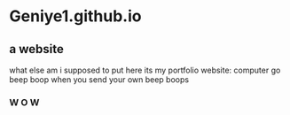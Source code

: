 # Geniye1.github.io
## a website

what else am i supposed to put here its my portfolio website: computer go beep boop when you send your own beep boops

### W O W
